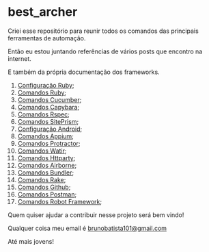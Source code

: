 # best_archer
Criei esse repositório para reunir todos os comandos das principais ferramentas de automação.

Então eu estou juntando referências de vários posts que encontro na internet.

E também da própria documentação dos frameworks.

1. [Configuração Ruby](https://github.com/brunobatista25/best_archer/blob/master/tests/ConfiguracaoRuby/configuracao_ruby.md);
2. [Comandos Ruby](https://github.com/brunobatista25/best_archer/blob/master/tests/Ruby/comandos_ruby.md);
3. [Comandos Cucumber](https://github.com/brunobatista25/best_archer/blob/master/tests/Cucumber/comandos_cucumber.md);
4. [Comandos Capybara](https://github.com/brunobatista25/best_archer/blob/master/tests/Capybara/comandos_capybara.md);
5. [Comandos Rspec](https://github.com/brunobatista25/best_archer/blob/master/tests/Rspec/comandos_rspec.md);
6. [Comandos SitePrism](https://github.com/brunobatista25/best_archer/blob/master/tests/SitePrism/comandos_siteprism.md);
7. [Configuração Android](https://github.com/brunobatista25/best_archer/blob/master/tests/ConfiguracaoAndroid/configuracao_android.md);
8. [Comandos Appium](https://github.com/brunobatista25/best_archer/blob/master/tests/Appium/comandos_appium.md);
9. [Comandos Protractor](https://github.com/brunobatista25/best_archer/blob/master/tests/Protractor/comandos_protractor.md);
10. [Comandos Watir](https://github.com/brunobatista25/best_archer/blob/master/tests/Watir/comandos_watir.md);
11. [Comandos Httparty](https://github.com/brunobatista25/best_archer/blob/master/tests/Httparty/comandos_httparty.md);
12. [Comandos Airborne](https://github.com/brunobatista25/best_archer/blob/master/tests/Airborne/comandos_airborne.md);
13. [Comandos Bundler](https://github.com/brunobatista25/best_archer/blob/master/tests/Bundler/comandos_bundler.md);
14. [Comandos Rake](https://github.com/brunobatista25/best_archer/blob/master/tests/Rake/comandos_rake.md);
15. [Comandos Github](https://github.com/brunobatista25/best_archer/blob/master/tests/Github/comandos_github.md);
16. [Comandos Postman](https://github.com/brunobatista25/best_archer/blob/master/tests/Postman/comandos_postman.md);
17. [Comandos Robot Framework](https://github.com/brunobatista25/best_archer/blob/master/tests/RobotFramework/comandos_robotframework.md);


Quem quiser ajudar a contribuir nesse projeto será bem vindo!

Qualquer coisa meu email é brunobatista101@gmail.com

Até mais jovens!
